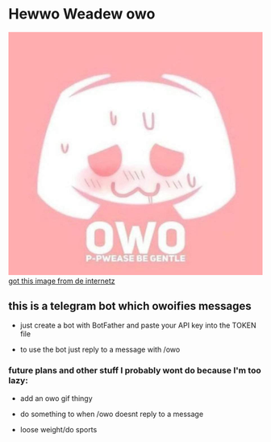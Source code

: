 # Hewwo Weadew owo 

![alt text](https://github.com/Bekay1211/owoBot/blob/master/owodis.jpg)
[got this image from de internetz](https://aminoapps.com/c/meme/page/blog/happu-valentines-day-owo-uwu-no-homo/P3jd_l7fmuwkQ8rWg5al0lojpRP2WX6k81)

## this is a telegram bot which owoifies messages

- just create a bot with BotFather and paste your API key into the TOKEN file

- to use the bot just reply to a message with /owo

### future plans and other stuff I probably wont do because I'm too lazy:

- add an owo gif thingy

- do something to when /owo doesnt reply to a message

- loose weight/do sports


